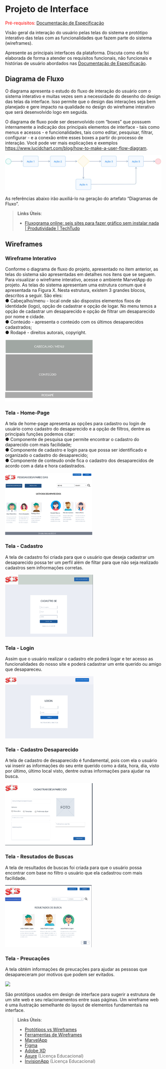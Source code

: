 
# Projeto de Interface

<span style="color:red">Pré-requisitos: <a href="2-Especificação do Projeto.md"> Documentação de Especificação</a></span>

Visão geral da interação do usuário pelas telas do sistema e protótipo interativo das telas com as funcionalidades que fazem parte do sistema (wireframes).

 Apresente as principais interfaces da plataforma. Discuta como ela foi elaborada de forma a atender os requisitos funcionais, não funcionais e histórias de usuário abordados nas <a href="2-Especificação do Projeto.md"> Documentação de Especificação</a>.

## Diagrama de Fluxo

O diagrama apresenta o estudo do fluxo de interação do usuário com o sistema interativo e  muitas vezes sem a necessidade do desenho do design das telas da interface. Isso permite que o design das interações seja bem planejado e gere impacto na qualidade no design do wireframe interativo que será desenvolvido logo em seguida.

O diagrama de fluxo pode ser desenvolvido com “boxes” que possuem internamente a indicação dos principais elementos de interface - tais como menus e acessos - e funcionalidades, tais como editar, pesquisar, filtrar, configurar - e a conexão entre esses boxes a partir do processo de interação. Você pode ver mais explicações e exemplos https://www.lucidchart.com/blog/how-to-make-a-user-flow-diagram.

![Exemplo de Diagrama de Fluxo](img/diagramafluxo2.jpg)

As referências abaixo irão auxiliá-lo na geração do artefato “Diagramas de Fluxo”.

> **Links Úteis**:
> - [Fluxograma online: seis sites para fazer gráfico sem instalar nada | Produtividade | TechTudo](https://www.techtudo.com.br/listas/2019/03/fluxograma-online-seis-sites-para-fazer-grafico-sem-instalar-nada.ghtml)

## Wireframes

### Wireframe Interativo
Conforme o diagrama de fluxo do projeto, apresentado no item anterior, as telas do sistema são apresentadas em detalhes nos itens que se seguem. Para visualizar o wireframe
interativo, acesse o ambiente MarvelApp do projeto.
As telas do sistema apresentam uma estrutura comum que é apresentada na Figura X.
Nesta estrutura, existem 3 grandes blocos, descritos a seguir. São eles:<br>
● Cabeçalho/menu - local onde são dispostos elementos fixos de identidade (logo), opção de cadastrar e opção de logar. No menu temos a opção de cadastrar um desaparecido e opção de filtrar um desaparecido por nome e cidade.<br>
● Conteúdo - apresenta o conteúdo com os últimos desaparecidos cadastrados;<br>
● Rodapé - direitos autorais, copyright.

<img src = "img/esboco.png" height = "200">

### Tela - Home-Page
A tela de home-page apresenta as opções para cadastro ou login de usuário como cadastro do desaparecido e a opção de filtros, dentre as principais funções podemos citar:<br>
● Componente de pesquisa que permite encontrar o cadastro do daparecido com mais facilidade;<br>
● Componente de cadastro e login para que possa ser identificado e organizado o cadastro do desaparecido;<br>
● Componente de conteudo onde fica o cadastro dos desaparecidos de acordo com a data e hora cadastrados.

<img src = "img/home-page.png" height = "200">

### Tela - Cadastro
A tela de cadastro foi criada para que o usuário que deseja cadastrar um desaparecido possa ter um perfil além de filtar para que não seja realizado cadastros sem infrormações corretas.

<img src = "img/cadastro.png" height = "200">

### Tela -  Login
Assim que o usuário realizar o cadastro ele poderá logar e ter acesso as funcionalidades do nosso site e poderá cadastrar um ente querido ou amigo que desapareceu.

<img src = "img/login.png" height = "200">

### Tela - Cadastro Desaparecido
A tela de cadastro de desaparecido é fundamental, pois com ela o usuário vai inserir as informações do seu ente querido como a data, hora, dia, visto por último, último local visto, dentre outras informações para ajudar na busca.

<img src = "img/cadastrar-desaparecido.png" height = "200">

### Tela - Resutados de Buscas
A tela de resultados de buscas foi criada para que o usuário possa encontrar com base no filtro o usuário que ela cadastrou com mais facilidade.

<img src = "img/resultados-de-busca.png" height = "200">

### Tela - Preucações
A tela obtém informações de preucações para ajudar as pessoas que desapareceram por motivos que podem ser evitados.

<img src = "img/precauçoes.png" height = "200">

São protótipos usados em design de interface para sugerir a estrutura de um site web e seu relacionamentos entre suas páginas. Um wireframe web é uma ilustração semelhante do layout de elementos fundamentais na interface.
 
> **Links Úteis**:
> - [Protótipos vs Wireframes](https://www.nngroup.com/videos/prototypes-vs-wireframes-ux-projects/)
> - [Ferramentas de Wireframes](https://rockcontent.com/blog/wireframes/)
> - [MarvelApp](https://marvelapp.com/developers/documentation/tutorials/)
> - [Figma](https://www.figma.com/)
> - [Adobe XD](https://www.adobe.com/br/products/xd.html#scroll)
> - [Axure](https://www.axure.com/edu) (Licença Educacional)
> - [InvisionApp](https://www.invisionapp.com/) (Licença Educacional)

